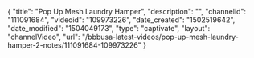{
    "title": "Pop Up Mesh Laundry Hamper",
    "description": "",
    "channelid": "111091684",
    "videoid": "109973226",
    "date_created": "1502519642",
    "date_modified": "1504049173",
    "type": "captivate",
    "layout": "channelVideo",
    "url": "\/bbbusa-latest-videos\/pop-up-mesh-laundry-hamper-2-notes\/111091684-109973226"
}